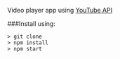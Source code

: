 Video player app using [YouTube API](https://developers.google.com/youtube/)

###Install using:
```
> git clone
> npm install
> npm start
```

